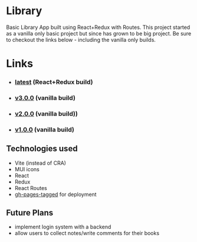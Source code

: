# Library

Basic Library App built using React+Redux with Routes. This project started as a vanilla only basic project but since has grown to be big project. Be sure to checkout the links below - including the vanilla only builds.

# Links

- ### [latest](https://prince-thind.github.io/library/) (React+Redux build)

- ### [v3.0.0](https://prince-thind.github.io/library/v3.0.0) (vanilla build)

- ### [v2.0.0](https://prince-thind.github.io/library/v2.0.0) (vanilla build))

- ### [v1.0.0](https://prince-thind.github.io/library/v1.0.0) (vanilla build)

## Technologies used

- Vite (instead of CRA)
- MUI icons
- React
- Redux
- React Routes
- [gh-pages-tagged](https://www.npmjs.com/package/gh-pages-tagged) for deployment

## Future Plans

- implement login system with a backend
- allow users to collect notes/write comments for their books